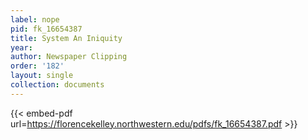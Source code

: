 ```yaml
---
label: nope
pid: fk_16654387
title: System An Iniquity
year:
author: Newspaper Clipping
order: '182'
layout: single
collection: documents
---
```



{{< embed-pdf url=https://florencekelley.northwestern.edu/pdfs/fk_16654387.pdf >}}